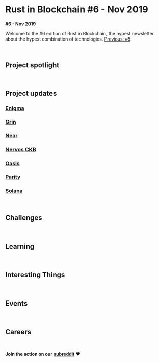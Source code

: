 # Rust in Blockchain #6 - Nov 2019

**#6 - Nov 2019**

Welcome to the #6 edition of Rust in Blockchain, the hypest newsletter about the hypest combination of technologies. [Previous: #5](https://rustinblockchain.org/2019/11/07/rust-in-blockchain-5-october-2019/).


&nbsp;


## Project spotlight


&nbsp;

## Project updates

### [**Enigma**](https://enigma.co/)


### [**Grin**](https://github.com/mimblewimble/grin)


### [**Near**](https://github.com/nearprotocol/nearcore)


### [**Nervos CKB**](https://github.com/nervosnetwork/ckb)


### [**Oasis**](https://github.com/oasislabs)


### [**Parity** ](https://github.com/paritytech)


### [**Solana**](https://github.com/solana-labs/solana)


&nbsp;

## Challenges


&nbsp;

## Learning


&nbsp;

## Interesting Things


&nbsp;

## Events


&nbsp;

## Careers


&nbsp;

**Join the action on our** [**subreddit**](https://www.reddit.com/r/RustInBlockchain/) **❤️**
